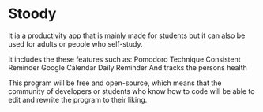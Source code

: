 # Stoody
 
 It ia a productivity app that is mainly made for students but it can also be used for adults or people who self-study.

It includes the these features such as:
Pomodoro Technique
Consistent Reminder 
Google Calendar
Daily Reminder 
And tracks the persons health

This program will be free and open-source, which means that the community of developers or students who know how to code will be able to
edit and rewrite the program to their liking.